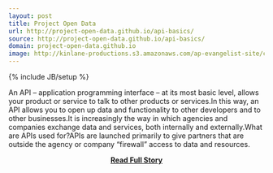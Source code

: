 ```yaml
---
layout: post
title: Project Open Data
url: http://project-open-data.github.io/api-basics/
source: http://project-open-data.github.io/api-basics/
domain: project-open-data.github.io
image: http://kinlane-productions.s3.amazonaws.com/ap-evangelist-site/curated/screenshots/8579_project-open-data_github_io.png
---
```

{% include JB/setup %}<p>An API – application programming interface – at its most basic level, allows your product or service to talk to other products or services.In this way, an API allows you to open up data and functionality to other developers and to other businesses.It is increasingly the way in which agencies and companies exchange data and services, both internally and externally.What are APIs used for?APIs are launched primarily to give partners that are outside the agency or company “firewall” access to data and resources.</p>
<center><p><a href="http://project-open-data.github.io/api-basics/" style='padding:25px; font-sze:18px; font-weight: bold;'>Read Full Story</a></p></center>
